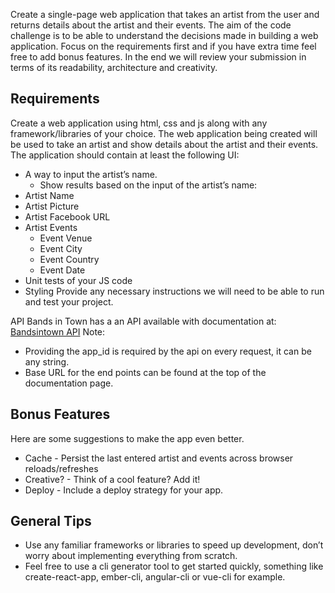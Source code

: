 Create a single-page web application that takes an artist from the user and returns details
about the artist and their events. The aim of the code challenge is to be able to understand
the decisions made in building a web application. Focus on the requirements first and if you
have extra time feel free to add bonus features. In the end we will review your submission in
terms of its readability, architecture and creativity.

## Requirements
Create a web application using html, css and js along with any framework/libraries of your choice.
The web application being created will be used to take an artist and show details
about the artist and their events.
The application should contain at least the following UI:

- A way to input the artist’s name.
  - Show results based on the input of the artist’s name:
- Artist Name
- Artist Picture
- Artist Facebook URL
- Artist Events
  - Event Venue
  - Event City
  - Event Country
  - Event Date
- Unit tests of your JS code
- Styling
Provide any necessary instructions we will need to be able to run and test your project.

API
Bands in Town has a an API available with documentation at:
[Bandsintown API](https://app.swaggerhub.com/apis/Bandsintown/PublicAPI/3.0.0)
Note:
- Providing the app_id​ is required by the api on every request, it can be any string.
- Base URL for the end points can be found at the top of the documentation page.

## Bonus Features
Here are some suggestions to make the app even better.
- Cache​ - Persist the last entered artist and events across browser reloads/refreshes
- Creative? ​- Think of a cool feature? Add it!
- Deploy​ - Include a deploy strategy for your app.

## General Tips
- Use any familiar frameworks or libraries to speed up development, don’t worry about
implementing everything from scratch.
- Feel free to use a cli generator tool to get started quickly, something like
create-react-app, ember-cli, angular-cli or vue-cli for example.
